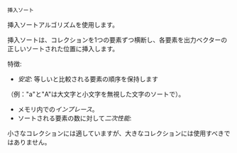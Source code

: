 ```julia
挿入ソート
```

挿入ソートアルゴリズムを使用します。

挿入ソートは、コレクションを1つの要素ずつ横断し、各要素を出力ベクターの正しいソートされた位置に挿入します。

特徴:

  * *安定*: 等しいと比較される要素の順序を保持します

（例："a"と"A"は大文字と小文字を無視した文字のソートで）。

  * メモリ内での*インプレース*。
  * ソートされる要素の数に対して*二次性能*:

小さなコレクションには適していますが、大きなコレクションには使用すべきではありません。
